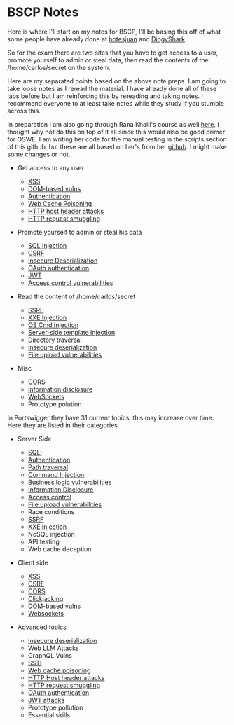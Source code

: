 # BSCP Notes

Here is where I'll start on my notes for BSCP, I'll be basing this off of what some people have already done at [botesjuan](https://github.com/botesjuan/Burp-Suite-Certified-Practitioner-Exam-Study?tab=readme-ov-file) and [DingyShark](https://github.com/DingyShark/BurpSuiteCertifiedPractitioner?tab=readme-ov-file)

So for the exam there are two sites that you have to get access to a user, promote yourself to admin or steal data, then read the contents of the /home/carlos/secret on the system.

Here are my separated points based on the above note preps. I am going to take loose notes as I reread the material. I have already done all of these labs before but I am reinforcing this by rereading and taking notes. I recommend everyone to at least take notes while they study if you stumble across this.  

In preparation I am also going through Rana Khalil's course as well [here](https://academy.ranakhalil.com/), I thought why not do this on top of it all since this would also be good primer for OSWE. I am writing her code for the manual testing in the scripts section of this github, but these are all based on her's from her [github](https://github.com/rkhal101/Web-Security-Academy-Series/). I might make some changes or not. 

- Get access to any user
  - [XSS](/bscp/xss.md)
  - [DOM-based vulns](/bscp/dom_based.md)
  - [Authentication](/bscp/auth.md)
  - [Web Cache Poisoning](/bscp/web_cache_poisoning.md)
  - [HTTP host header attacks](/bscp/http_host_header_attacks.md)
  - [HTTP request smuggling](/bscp/http_req_smuggling.md)

- Promote yourself to admin or steal his data
  - [SQL Injection](/bscp/sqli.md)
  - [CSRF](/bscp/csrf.md)
  - [Insecure Deserialization](/bscp/insecure_deserialization.md)
  - [OAuth authentication](/bscp/oauth.md)
  - [JWT](/bscp/jwt.md)
  - [Access control vulnerabilities](/bscp/access_control.md)

- Read the content of /home/carlos/secret
  - [SSRF](/bscp/ssrf.md)
  - [XXE Injection](/bscp/xxe.md)
  - [OS Cmd Injection](/bscp/os_cmdi.md)
  - [Server-side template injection](/bscp/ssti.md)
  - [Directory traversal](/bscp/path_traversal.md)
  - [insecure deserialization](/bscp/insecure_deserialization.md)
  - [File upload vulnerabilities](/bscp/file_upload_attacks.md)
 
- Misc
  - [CORS](/bscp/cors.md)
  - [information disclosure](/bscp/info_disclosure.md)
  - [WebSockets](/bscp/web_sockets.md)
  - Prototype polution

In Portswigger they have 31 current topics, this may increase over time. Here they are listed in their categories

- Server Side
  - [SQLi](/bscp/sqli.md)
  - [Authentication](/bscp/auth.md)
  - [Path traversal](/bscp/path_traversal.md)
  - [Command Injection](/bscp/os_cmdi.md)
  - [Business logic vulnerabilities](/bscp/business_logic.md)
  - [Information Disclosure](/bscp/info_disclosure.md)
  - [Access control](/bscp/access_control.md)
  - [File upload vulnerabilities](/bscp/file_upload_attacks.md)
  - Race conditions
  - [SSRF](/bscp/ssrf.md)
  - [XXE Injection](/bscp/xxe.md)
  - NoSQL injection
  - API testing
  - Web cache deception
 
- Client side
  - [XSS](/bscp/xss.md)
  - [CSRF](/bscp/csrf.md)
  - [CORS](/bscp/cors.md)
  - [Clickjacking](/bscp/clickjacking.md)
  - [DOM-based vulns](/bscp/dom_based.md)
  - [Websockets](/bscp/web_sockets.md)

- Advanced topics
  - [Insecure deserialization](/bscp/insecure_deserialization.md)
  - Web LLM Attacks
  - GraphQL Vulns
  - [SSTI](/bscp/ssti.md)
  - [Web cache poisoning](/bscp/web_cache_poisoning.md)
  - [HTTP Host header attacks](/bscp/http_host_header_attacks.md)
  - [HTTP request smuggling](/bscp/http_req_smuggling.md)
  - [OAuth authentication](/bscp/oauth.md)
  - [JWT attacks](/bscp/jwt.md)
  - Prototype pollution
  - Essential skills

